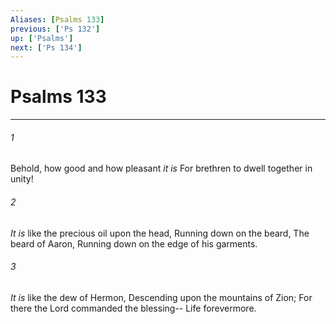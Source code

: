```yaml
---
Aliases: [Psalms 133]
previous: ['Ps 132']
up: ['Psalms']
next: ['Ps 134']
---
```

# Psalms 133

***


###### 1 
Behold, how good and how pleasant _it is_ For brethren to dwell together in unity! 

###### 2 
_It is_ like the precious oil upon the head, Running down on the beard, The beard of Aaron, Running down on the edge of his garments. 

###### 3 
_It is_ like the dew of Hermon, Descending upon the mountains of Zion; For there the Lord commanded the blessing-- Life forevermore.
